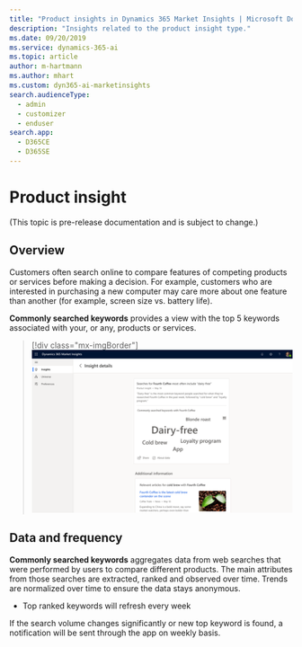 ```yaml
---
title: "Product insights in Dynamics 365 Market Insights | Microsoft Docs"
description: "Insights related to the product insight type."
ms.date: 09/20/2019
ms.service: dynamics-365-ai
ms.topic: article
author: m-hartmann
ms.author: mhart
ms.custom: dyn365-ai-marketinsights
search.audienceType: 
  - admin
  - customizer
  - enduser
search.app: 
  - D365CE
  - D365SE
---
```


# Product insight

(This topic is pre-release documentation and is subject to change.)

## Overview

Customers often search online to compare features of competing products or services before making a decision. For example, customers who are interested in purchasing a new computer may care more about one feature than another (for example, screen size vs. battery life).

**Commonly searched keywords** provides a view with the top 5 keywords associated with your, or any, products or services.

> [!div class="mx-imgBorder"]
> ![Commonly searched keywords insight card with additional details](media/insight-details-product-attributes.png)

## Data and frequency

**Commonly searched keywords** aggregates data from web searches that were performed by users to compare different products. The main attributes from those searches are extracted, ranked and observed over time. Trends are normalized over time to ensure the data stays anonymous.

- Top ranked keywords will refresh every week

If the search volume changes significantly or new top keyword is found, a notification will be sent through the app on weekly basis.

